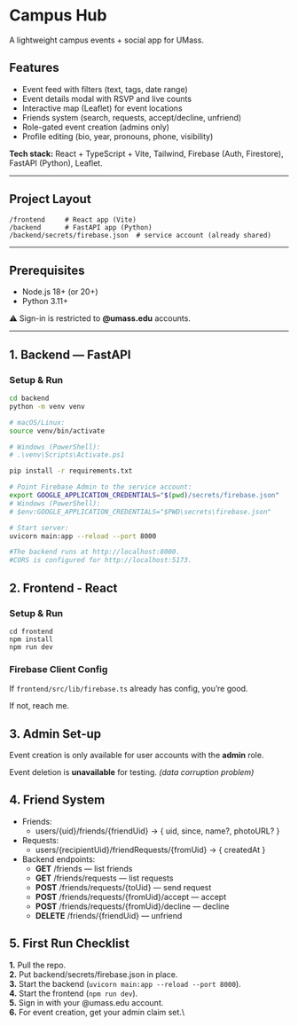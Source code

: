 # Campus Hub

A lightweight campus events + social app for UMass.  

## Features

- Event feed with filters (text, tags, date range)  
- Event details modal with RSVP and live counts  
- Interactive map (Leaflet) for event locations  
- Friends system (search, requests, accept/decline, unfriend)  
- Role-gated event creation (admins only)  
- Profile editing (bio, year, pronouns, phone, visibility)  

**Tech stack:** React + TypeScript + Vite, Tailwind, Firebase (Auth, Firestore), FastAPI (Python), Leaflet.  

---

## Project Layout

```
/frontend     # React app (Vite)
/backend      # FastAPI app (Python)
/backend/secrets/firebase.json  # service account (already shared)
```

---

## Prerequisites

- Node.js 18+ (or 20+)  
- Python 3.11+   

⚠️ Sign-in is restricted to **@umass.edu** accounts.  

---

## 1. Backend — FastAPI

### Setup & Run

```bash
cd backend
python -m venv venv

# macOS/Linux:
source venv/bin/activate

# Windows (PowerShell):
# .\venv\Scripts\Activate.ps1

pip install -r requirements.txt

# Point Firebase Admin to the service account:
export GOOGLE_APPLICATION_CREDENTIALS="$(pwd)/secrets/firebase.json"
# Windows (PowerShell):
# $env:GOOGLE_APPLICATION_CREDENTIALS="$PWD\secrets\firebase.json"

# Start server:
uvicorn main:app --reload --port 8000

#The backend runs at http://localhost:8000.
#CORS is configured for http://localhost:5173.
```

## 2. Frontend - React
### Setup & Run

```
cd frontend
npm install
npm run dev
```

### Firebase Client Config
If `frontend/src/lib/firebase.ts` already has config, you’re good.

If not, reach me.

## 3. Admin Set-up
Event creation is only available for user accounts with the **admin** role.

Event deletion is **unavailable** for testing.
 *(data corruption problem)*

 ## 4. Friend System
- Friends:
    - users/{uid}/friends/{friendUid} → { uid, since, name?, photoURL? }
- Requests:
    - users/{recipientUid}/friendRequests/{fromUid} → { createdAt }
- Backend endpoints:
    - **GET** /friends — list friends
	- **GET** /friends/requests — list requests
	- **POST** /friends/requests/{toUid} — send request
	- **POST** /friends/requests/{fromUid}/accept — accept
	- **POST** /friends/requests/{fromUid}/decline — decline
	- **DELETE** /friends/{friendUid} — unfriend

## 5. First Run Checklist
**1.** Pull the repo.\
**2.** Put backend/secrets/firebase.json in place.\
**3.**	Start the backend (`uvicorn main:app --reload --port 8000`).\
**4.**	Start the frontend (`npm run dev`).\
**5.**	Sign in with your @umass.edu account.\
**6.**	For event creation, get your admin claim set.\